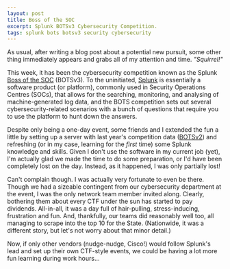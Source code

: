 ```yaml
---
layout: post
title: Boss of the SOC
excerpt: Splunk BOTSv3 Cybersecurity Competition.
tags: splunk bots botsv3 security cybersecurity
---
```


As usual, after writing a blog post about a potential new pursuit, some other thing immediately appears and grabs all of my attention and time. _"Squirrel!"_

This week, it has been the cybersecurity competition known as the Splunk [Boss of the SOC](https://www.splunk.com/blog/2019/06/27/australia-new-zealand-boss-of-the-soc-day-2019.html) (BOTSv3). To the uninitiated, [Splunk](https://www.splunk.com/) is essentially a software product (or platform), commonly used in Security Operations Centres (SOCs), that allows for the searching, monitoring, and analysing of machine-generated log data, and the BOTS competition sets out several cybersecurity-related scenarios with a bunch of questions that require you to use the platform to hunt down the answers.

Despite only being a one-day event, some friends and I extended the fun a little by setting up a server with last year's competition data ([BOTSv2](https://github.com/splunk/botsv2)) and refreshing (or in my case, learning for the _first_ time) some Splunk knowledge and skills. Given I don't use the software in my current job (yet), I'm actually glad we made the time to do some preparation, or I'd have been completely lost on the day. Instead, as it happened, I was only partially lost!

Can't complain though. I was actually very fortunate to even be there. Though we had a sizeable contingent from our cybersecurity department at the event, I was the only network team member invited along. Clearly, bothering them about every CTF under the sun has started to pay dividends. All-in-all, it was a day full of hair-pulling, stress-inducing, frustration and fun. And, thankfully, our teams did reasonably well too, all managing to scrape into the top 10 for the State. (Nationwide, it was a different story, but let's not worry about that minor detail.)

Now, if only other vendors (nudge-nudge, Cisco!) would follow Splunk's lead and set up their own CTF-style events, we could be having a lot more fun learning during work hours...
